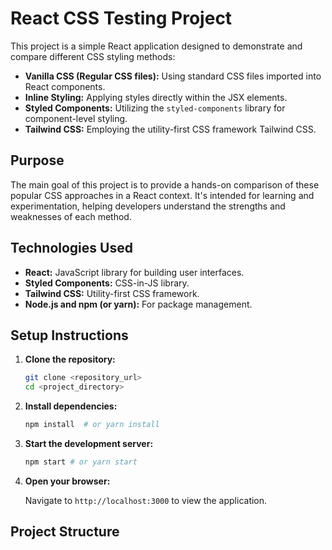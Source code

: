 # React CSS Testing Project

This project is a simple React application designed to demonstrate and compare different CSS styling methods:

- **Vanilla CSS (Regular CSS files):** Using standard CSS files imported into React components.
- **Inline Styling:** Applying styles directly within the JSX elements.
- **Styled Components:** Utilizing the `styled-components` library for component-level styling.
- **Tailwind CSS:** Employing the utility-first CSS framework Tailwind CSS.

## Purpose

The main goal of this project is to provide a hands-on comparison of these popular CSS approaches in a React context. It's intended for learning and experimentation, helping developers understand the strengths and weaknesses of each method.

## Technologies Used

- **React:** JavaScript library for building user interfaces.
- **Styled Components:** CSS-in-JS library.
- **Tailwind CSS:** Utility-first CSS framework.
- **Node.js and npm (or yarn):** For package management.

## Setup Instructions

1.  **Clone the repository:**

    ```bash
    git clone <repository_url>
    cd <project_directory>
    ```

2.  **Install dependencies:**

    ```bash
    npm install  # or yarn install
    ```

3.  **Start the development server:**

    ```bash
    npm start # or yarn start
    ```

4.  **Open your browser:**

    Navigate to `http://localhost:3000` to view the application.

## Project Structure
